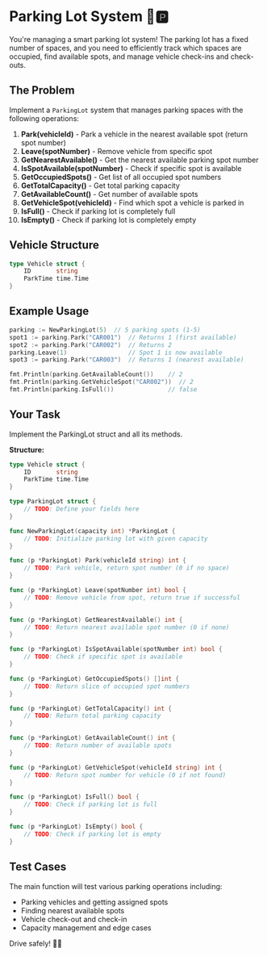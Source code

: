 # Parking Lot System 🚗🅿️

You're managing a smart parking lot system! The parking lot has a fixed number of spaces, and you need to efficiently track which spaces are occupied, find available spots, and manage vehicle check-ins and check-outs.

## The Problem

Implement a `ParkingLot` system that manages parking spaces with the following operations:

1. **Park(vehicleId)** - Park a vehicle in the nearest available spot (return spot number)
2. **Leave(spotNumber)** - Remove vehicle from specific spot
3. **GetNearestAvailable()** - Get the nearest available parking spot number
4. **IsSpotAvailable(spotNumber)** - Check if specific spot is available
5. **GetOccupiedSpots()** - Get list of all occupied spot numbers
6. **GetTotalCapacity()** - Get total parking capacity
7. **GetAvailableCount()** - Get number of available spots
8. **GetVehicleSpot(vehicleId)** - Find which spot a vehicle is parked in
9. **IsFull()** - Check if parking lot is completely full
10. **IsEmpty()** - Check if parking lot is completely empty

## Vehicle Structure

```go
type Vehicle struct {
    ID       string
    ParkTime time.Time
}
```

## Example Usage

```go
parking := NewParkingLot(5)  // 5 parking spots (1-5)
spot1 := parking.Park("CAR001")  // Returns 1 (first available)
spot2 := parking.Park("CAR002")  // Returns 2 
parking.Leave(1)                 // Spot 1 is now available
spot3 := parking.Park("CAR003")  // Returns 1 (nearest available)

fmt.Println(parking.GetAvailableCount())    // 2
fmt.Println(parking.GetVehicleSpot("CAR002"))  // 2
fmt.Println(parking.IsFull())               // false
```

## Your Task

Implement the ParkingLot struct and all its methods.

**Structure:**
```go
type Vehicle struct {
    ID       string
    ParkTime time.Time
}

type ParkingLot struct {
    // TODO: Define your fields here
}

func NewParkingLot(capacity int) *ParkingLot {
    // TODO: Initialize parking lot with given capacity
}

func (p *ParkingLot) Park(vehicleId string) int {
    // TODO: Park vehicle, return spot number (0 if no space)
}

func (p *ParkingLot) Leave(spotNumber int) bool {
    // TODO: Remove vehicle from spot, return true if successful
}

func (p *ParkingLot) GetNearestAvailable() int {
    // TODO: Return nearest available spot number (0 if none)
}

func (p *ParkingLot) IsSpotAvailable(spotNumber int) bool {
    // TODO: Check if specific spot is available
}

func (p *ParkingLot) GetOccupiedSpots() []int {
    // TODO: Return slice of occupied spot numbers
}

func (p *ParkingLot) GetTotalCapacity() int {
    // TODO: Return total parking capacity
}

func (p *ParkingLot) GetAvailableCount() int {
    // TODO: Return number of available spots
}

func (p *ParkingLot) GetVehicleSpot(vehicleId string) int {
    // TODO: Return spot number for vehicle (0 if not found)
}

func (p *ParkingLot) IsFull() bool {
    // TODO: Check if parking lot is full
}

func (p *ParkingLot) IsEmpty() bool {
    // TODO: Check if parking lot is empty
}
```

## Test Cases

The main function will test various parking operations including:
- Parking vehicles and getting assigned spots
- Finding nearest available spots
- Vehicle check-out and check-in
- Capacity management and edge cases

Drive safely! 🚙💨